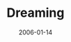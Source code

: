 ---
layout: message
category: message
series: "Full Contact Life"
title: "Dreaming"
date: 2006-01-14
message_id: 86
---